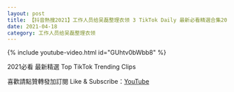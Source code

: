 ```yaml
---
layout: post
title: 【抖音熱搜2021】工作人员给吴磊整理衣领 3 TikTok Daily 最新必看精選合集2021 04 18
date: 2021-04-18
category: 工作人员给吴磊整理衣领
---
```


{% include youtube-video.html id="GUhtv0bWbb8" %}

2021必看 最新精選 Top TikTok Trending Clips

喜歡請點贊轉發加訂閱 Like & Subscribe：[YouTube](https://www.youtube.com/channel/UCAoR7VcanIPd04uEq_GIylA/videos)

